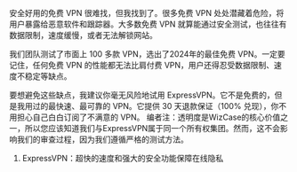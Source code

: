 安全好用的免费 VPN 很难找，但我找到了。很多免费 VPN 处处潜藏着危险，将用户暴露给恶意软件和跟踪器。大多数免费 VPN 就算能通过安全测试，也往往有数据限制，速度缓慢，或者无法解锁网站。

我们团队测试了市面上 100 多款 VPN，选出了2024年的最佳免费 VPN。一定要记住，任何免费 VPN 的性能都无法比肩付费 VPN，用户还得忍受数据限制、速度不稳定等缺点。

要想避免这些缺点，我建议你毫无风险地试用 ExpressVPN。它不是免费的，但是我用过的最快速、最可靠的 VPN。它提供 30 天退款保证（100% 兑现），你不用担心自己白白订阅了不满意的 VPN。 编者注：透明度是WizCase的核心价值之一，所以您应该知道我们与ExpressVPN属于同一个所有权集团。然而，这不会影响我们的审查过程，因为我们遵循严格的测试方法。

1. ExpressVPN：超快的速度和强大的安全功能保障在线隐私
